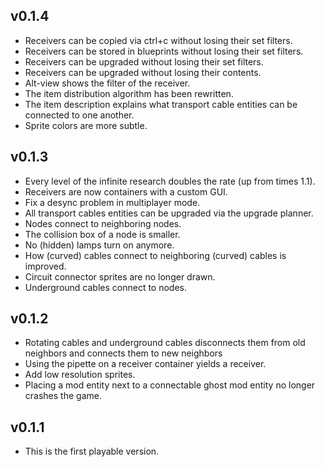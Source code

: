 ## v0.1.4
* Receivers can be copied via ctrl+c without losing their set filters.
* Receivers can be stored in blueprints without losing their set filters.
* Receivers can be upgraded without losing their set filters.
* Receivers can be upgraded without losing their contents.
* Alt-view shows the filter of the receiver.
* The item distribution algorithm has been rewritten.
* The item description explains what transport cable entities can be connected to one another.
* Sprite colors are more subtle.

## v0.1.3
* Every level of the infinite research doubles the rate (up from times 1.1).
* Receivers are now containers with a custom GUI.
* Fix a desync problem in multiplayer mode.
* All transport cables entities can be upgraded via the upgrade planner.
* Nodes connect to neighboring nodes.
* The collision box of a node is smaller.
* No (hidden) lamps turn on anymore.
* How (curved) cables connect to neighboring (curved) cables is improved.
* Circuit connector sprites are no longer drawn.
* Underground cables connect to nodes.

## v0.1.2
* Rotating cables and underground cables disconnects them from old neighbors and connects them to new neighbors
* Using the pipette on a receiver container yields a receiver.
* Add low resolution sprites.
* Placing a mod entity next to a connectable ghost mod entity no longer crashes the game.

## v0.1.1
* This is the first playable version.

